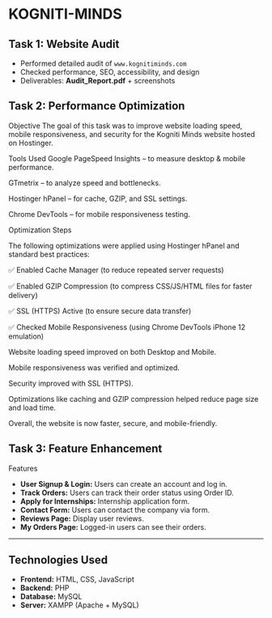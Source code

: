 # KOGNITI-MINDS
## Task 1: Website Audit
- Performed detailed audit of `www.kognitiminds.com`
- Checked performance, SEO, accessibility, and design
- Deliverables: **Audit_Report.pdf** + screenshots

## Task 2: Performance Optimization
Objective
The goal of this task was to improve website loading speed, mobile responsiveness, and security for the Kogniti Minds website hosted on Hostinger.

Tools Used
Google PageSpeed Insights – to measure desktop & mobile performance.

GTmetrix – to analyze speed and bottlenecks.

Hostinger hPanel – for cache, GZIP, and SSL settings.

Chrome DevTools – for mobile responsiveness testing.

Optimization Steps

The following optimizations were applied using Hostinger hPanel and standard best practices:

✅ Enabled Cache Manager (to reduce repeated server requests)


✅ Enabled GZIP Compression (to compress CSS/JS/HTML files for faster delivery)


✅ SSL (HTTPS) Active (to ensure secure data transfer)


✅ Checked Mobile Responsiveness (using Chrome DevTools iPhone 12 emulation)

Website loading speed improved on both Desktop and Mobile.

Mobile responsiveness was verified and optimized.

Security improved with SSL (HTTPS).

Optimizations like caching and GZIP compression helped reduce page size and load time.

Overall, the website is now faster, secure, and mobile-friendly.

## Task 3: Feature Enhancement

Features

- **User Signup & Login:** Users can create an account and log in.  
- **Track Orders:** Users can track their order status using Order ID.  
- **Apply for Internships:** Internship application form.  
- **Contact Form:** Users can contact the company via form.  
- **Reviews Page:** Display user reviews.  
- **My Orders Page:** Logged-in users can see their orders.  

---

## Technologies Used

- **Frontend:** HTML, CSS, JavaScript  
- **Backend:** PHP  
- **Database:** MySQL  
- **Server:** XAMPP (Apache + MySQL)  


